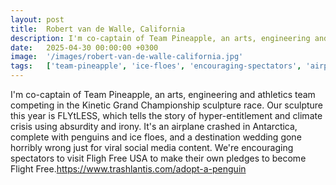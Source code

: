 ```yaml
---
layout: post
title:  Robert van de Walle, California
description: I'm co-captain of Team Pineapple, an arts, engineering and athletics team competing in the Kinetic Grand Championship sculpture race. Our sculpture th...
date:   2025-04-30 00:00:00 +0300
image:  '/images/robert-van-de-walle-california.jpg'
tags:   ['team-pineapple', 'ice-floes', 'encouraging-spectators', 'airplane-crashed', 'sculpture', 'year', 'trashlantis', 'tells']
---
```

I'm co-captain of Team Pineapple, an arts, engineering and athletics team competing in the Kinetic Grand Championship sculpture race. Our sculpture this year is FLYtLESS, which tells the story of hyper-entitlement and climate crisis using absurdity and irony. It's an airplane crashed in Antarctica, complete with penguins and ice floes, and a destination wedding gone horribly wrong just for viral social media content. We're encouraging spectators to visit Fligh Free USA to make their own pledges to become Flight Free.https://www.trashlantis.com/adopt-a-penguin

